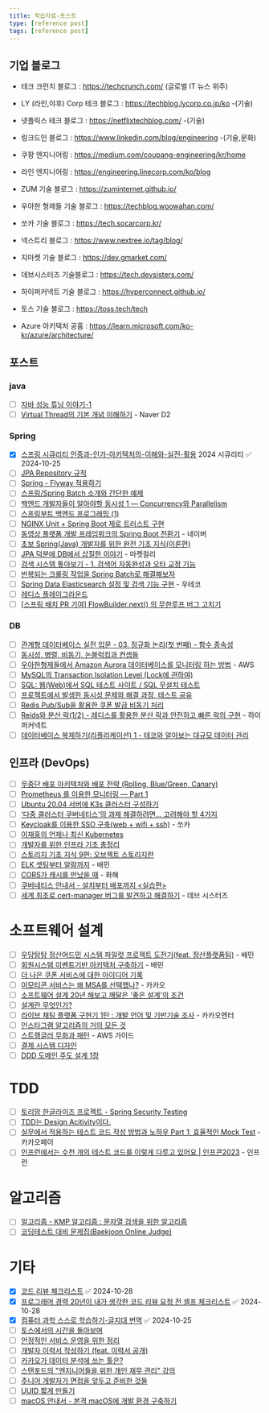 ```yaml
---
title: 학습자료-포스트
type: [reference post]
tags: [reference post]
---
```


## 기업 블로그

- 테크 크런치 블로그 : https://techcrunch.com/  (글로벌 IT 뉴스 위주)
- LY (라인,야후) Corp 테크 블로그 : https://techblog.lycorp.co.jp/ko -(기술)
- 넷플릭스 테크 블로그 : https://netflixtechblog.com/  -(기술)
- 링크드인 블로그 : https://www.linkedin.com/blog/engineering -(기술,문화)

- 쿠팡 엔지니어링 : https://medium.com/coupang-engineering/kr/home
- 라인 엔지니어링 : https://engineering.linecorp.com/ko/blog
- ZUM 기술 블로그 : https://zuminternet.github.io/
- 우아한 형제들 기술 블로그 : https://techblog.woowahan.com/
- 쏘카 기술 블로그 : https://tech.socarcorp.kr/
- 넥스트리 블로그 : https://www.nextree.io/tag/blog/
- 지마켓 기술 블로그 : https://dev.gmarket.com/
- 데브시스터즈 기술블로그 : https://tech.devsisters.com/
- 하이퍼커넥트 기술 블로그 : https://hyperconnect.github.io/
- 토스 기술 블로그 : https://toss.tech/tech
- Azure 아키텍처 공홈 : https://learn.microsoft.com/ko-kr/azure/architecture/


## 포스트
### java
- [ ] [자바 성능 튜닝 이야기-1](https://sungjk.github.io/2019/03/28/java-performance-tuning-1.html)
- [ ] [Virtual Thread의 기본 개념 이해하기](https://d2.naver.com/helloworld/1203723) - Naver D2
### Spring
- [x] [스프링 시큐리티 인증과-인가-아키텍처의-이해와-실전-활용](https://www.igloo.co.kr/security-information/spring-security-part1-%EC%9D%B8%EC%A6%9D%EA%B3%BC-%EC%9D%B8%EA%B0%80-%EC%95%84%ED%82%A4%ED%85%8D%EC%B2%98%EC%9D%98-%EC%9D%B4%ED%95%B4%EC%99%80-%EC%8B%A4%EC%A0%84-%ED%99%9C%EC%9A%A9/) 2024 시큐리티 ✅ 2024-10-25
- [ ] [JPA Repository 규칙](https://incheol-jung.gitbook.io/docs/q-and-a/spring/jpa-repository)
- [ ] [Spring - Flyway 적용하기](https://backtony.github.io/spring/2021-10-22-spring-db-1/)
- [ ] [스프링/Spring Batch 소개와 간단한 예제](https://deeplify.dev/back-end/spring/batch-tutorial)
- [ ] [백엔드 개발자들이 알아야할 동시성 1 — Concurrency와 Parallelism](https://choi-geonu.medium.com/%EB%B0%B1%EC%97%94%EB%93%9C-%EA%B0%9C%EB%B0%9C%EC%9E%90%EB%93%A4%EC%9D%B4-%EC%95%8C%EC%95%84%EC%95%BC%ED%95%A0-%EB%8F%99%EC%8B%9C%EC%84%B1-1-concurrency%EC%99%80-parallelism-88c51aa2cdc5)
- [ ] [스프링부트 백엔드 프로그래밍 (1)](https://brunch.co.kr/@springboot/530)
- [ ] [NGINX Unit + Spring Boot 제로 트러스트 구현](https://nginxstore.com/blog/nginx-unit/nginx-unit-spring-boot-%EC%A0%9C%EB%A1%9C-%ED%8A%B8%EB%9F%AC%EC%8A%A4%ED%8A%B8-%EA%B5%AC%ED%98%84/)
- [ ] [동영상 플랫폼 개발 프레임워크의 Spring Boot 전환기](https://d2.naver.com/helloworld/5626759) - 네이버
- [ ] [초보 Spring(Java) 개발자를 위한 완전 기초 지식(이론편)](https://yozm.wishket.com/magazine/detail/1979/)
- [ ] [JPA 덕분에 DB에서 삽질한 이야기](http://thefarmersfront.github.io/blog/jpa-uuid-sapjil/) - 마켓컬리
- [ ] [검색 시스템 톺아보기 - 1. 검색어 자동완성과 오타 교정 기능](https://blog.lbox.kr/search-engine-1)
- [ ] [반복되는 크롤링 작업을 Spring Batch로 해결해보자](https://disquiet.io/@misisjm/makerlog/%EB%B0%98%EB%B3%B5%EB%90%98%EB%8A%94-%ED%81%AC%EB%A1%A4%EB%A7%81-%EC%9E%91%EC%97%85%EC%9D%84-spring-batch%EB%A1%9C-%ED%95%B4%EA%B2%B0%ED%95%B4%EB%B3%B4%EC%9E%90)
- [ ] [Spring Data Elasticsearch 설정 및 검색 기능 구현](https://tecoble.techcourse.co.kr/post/2021-10-19-elasticsearch/) - 우테코
- [ ] [레디스 플레이그라운드](https://github.com/RedisPlayGround)
- [ ] [[스프링 배치 PR 기여] FlowBuilder.next() 의 무한루프 버그 고치기](https://medium.com/opensource-contributors/%EC%8A%A4%ED%94%84%EB%A7%81-%EB%B0%B0%EC%B9%98-pr-%EA%B8%B0%EC%97%AC-flowbuilder-next-%EC%9D%98-%EB%AC%B4%ED%95%9C%EB%A3%A8%ED%94%84-%EB%B2%84%EA%B7%B8-%EA%B3%A0%EC%B9%98%EA%B8%B0-3cac3237f44c)
### DB
- [ ] [관계형 데이터베이스 실전 입문 - 03. 정규화 논리(첫 번째) - 함수 종속성](https://www.sunny-son.space/MySQL/RDBMstart03/)
- [ ] [동시성, 병렬, 비동기, 논블럭킹과 컨셉들](https://black7375.tistory.com/90)
- [ ] [우아한형제들에서 Amazon Aurora 데이터베이스를 모니터링 하는 방법](https://aws.amazon.com/ko/blogs/tech/how-to-monitor-rds-in-woowabrothers/) - AWS
- [ ] [MySQL의 Transaction Isolation Level (Lock에 관하여)](http://labs.brandi.co.kr//2019/06/19/hansj.html)
- [ ] [SQL: 웹(Web)에서 SQL 테스트 사이트 / SQL 무설치 테스트](https://gogoma.tistory.com/entry/SQL-%EC%9B%B9Web%EC%97%90%EC%84%9C-SQL-%ED%85%8C%EC%8A%A4%ED%8A%B8-%EC%82%AC%EC%9D%B4%ED%8A%B8-SQL-%EB%AC%B4%EC%84%A4%EC%B9%98-%ED%85%8C%EC%8A%A4%ED%8A%B8-%EC%82%AC%EC%9D%B4%ED%8A%B8)
- [ ] [프로젝트에서 발생한 동시성 문제와 해결 과정, 테스트 공유](https://www.blog.ecsimsw.com/entry/%EB%8F%99%EC%8B%9C%EC%84%B1-%ED%85%8C%EC%8A%A4%ED%8A%B8%EC%99%80-%ED%95%B4%EA%B2%B0-%EB%B0%A9%EC%95%88)
- [ ] [Redis Pub/Sub을 활용한 쿠폰 발급 비동기 처리](https://oliveyoung.tech/blog/2023-08-07/async-process-of-coupon-issuance-using-redis/)
- [ ] [Reids와 분산 락(1/2) - 레디스를 활용한 분산 락과 안전하고 빠른 락의 구현](https://hyperconnect.github.io/2019/11/15/redis-distributed-lock-1.html) - 하이퍼커넥트
- [ ] [데이터베이스 복제하기(리플리케이션) 1 - 테코와 알아보는 대규모 데이터 관리](https://tecoble.techcourse.co.kr/post/2023-11-06-zero-downtime-deployment-1/)
## 인프라 (DevOps)
- [ ] [무중단 배포 아키텍처와 배포 전략 (Rolling, Blue/Green, Canary)](https://hudi.blog/zero-downtime-deployment/)
- [ ] [Prometheus 를 이용한 모니터링 — Part 1](https://medium.com/@tkdgy0801/prometheus-%EB%A5%BC-%EC%9D%B4%EC%9A%A9%ED%95%9C-%EB%AA%A8%EB%8B%88%ED%84%B0%EB%A7%81-part-1-69de3e87d427)
- [ ] [Ubuntu 20.04 서버에 K3s 클러스터 구성하기](https://cigiko.cafe24.com/author/cigiko/)
- [ ] [‘다중 클러스터 쿠버네티스’의 과제 해결하려면... 고려해야 할 4가지](https://www.ciokorea.com/news/219639)
- [ ] [Keycloak를 이용한 SSO 구축(web + wifi + ssh)](https://tech.socarcorp.kr/security/2019/07/31/keycloak-sso.html) - 쏘카
- [ ] [이재홍의 언제나 최신 Kubernetes](https://pyrasis.com/jHLsAlwaysUpToDateKubernetes)
- [ ] [개발자를 위한 인프라 기초 총정리](https://futurecreator.github.io/2018/11/09/it-infrastructure-basics/)
- [ ] [스토리지 기초 지식 9편: 오브젝트 스토리지란](https://tech.gluesys.com/blog/2021/04/20/storage_9_intro.html)
- [ ] [ELK 셋팅부터 알람까지](https://techblog.woowahan.com/2659/) - 배민
- [ ] [CORS가 캐시를 만났을 때](https://blog.hwahae.co.kr/all/tech/10550) - 화해
- [ ] [쿠버네티스 안내서 - 설치부터 배포까지 <실습편>](https://subicura.com/k8s/)
- [ ] [세계 최초로 cert-manager 버그를 발견하고 해결하기](https://tech.devsisters.com/posts/finding-and-fixing-cert-manager-bug/) - 데브 시스터즈
# 소프트웨어 설계
- [ ] [우당탕탕 정산어드민 시스템 파일럿 프로젝트 도전기(feat. 정산플랫폼팀)](https://techblog.woowahan.com/8357/) - 배민
- [ ] [회원시스템 이벤트기반 아키텍처 구축하기](https://techblog.woowahan.com/7835/) - 배민
- [ ] [더 나은 쿠폰 서비스에 대한 아이디어 기록](https://johngrib.github.io/wiki/article/coupon-service-and-code-data/)
- [ ] [이모티콘 서비스는 왜 MSA를 선택했나?](https://tech.kakao.com/2021/09/14/msa/) - 카카오
- [ ] [소프트웨어 설계 20년 해보고 깨달은 '좋은 설계'의 조건](https://yozm.wishket.com/magazine/detail/1884/)
- [ ] [설계란 무엇인가?](https://www.popit.kr/%EC%84%A4%EA%B3%84%EB%9E%80-%EB%AC%B4%EC%97%87%EC%9D%B8%EA%B0%80/)
- [ ] [라이브 채팅 플랫폼 구현기 1탄 : 개발 언어 및 기반기술 조사](https://kakaoentertainment-tech.tistory.com/109) - 카카오엔터
- [ ] [인스타그램 알고리즘의 거의 모든 것](https://brunch.co.kr/@mobiinside/1413)
- [ ] [스트랭글러 무화과 패턴](https://docs.aws.amazon.com/ko_kr/prescriptive-guidance/latest/modernization-decomposing-monoliths/strangler-fig.html) - AWS 가이드
- [ ] [결제 시스템 디자인](https://hides.kr/1141)
- [ ] [DDD 도메인 주도 설계 1장](https://minkukjo.github.io/dev/2020/11/01/DDD-01/)
# TDD
- [ ] [토리맘 한글라이즈 프로젝트 - Spring Security Testing](https://godekdls.github.io/Spring%20Security/testing/)
- [ ] [TDD는 Design Acitivity이다.](https://perfectacle.github.io/2022/06/06/tdd-is-design-activity/)
- [ ] [실무에서 적용하는 테스트 코드 작성 방법과 노하우 Part 1: 효율적인 Mock Test](https://tech.kakaopay.com/post/mock-test-code/) - 카카오페이
- [ ] [인프런에서는 수천 개의 테스트 코드를 이렇게 다루고 있어요 | 인프콘2023](https://youtu.be/SngFwF_yRuo?si=tBFErRk3pYYZgcGQ) - 인프런
# 알고리즘
- [ ] [알고리즘 - KMP 알고리즘 : 문자열 검색을 위한 알고리즘](https://chanhuiseok.github.io/posts/algo-14/)
- [ ] [코딩테스트 대비 문제집(Baekjoon Online Judge)](https://github.com/tony9402/baekjoon)
# 기타
- [x] [코드 리뷰 체크리스트](https://clickup.com/ko/blog/221480/code-review-checklist) ✅ 2024-10-28
- [x] [프로그래머 경력 20년이 내가 생각한 코드 리뷰 요청 전 셀프 체크리스트](https://jacking75.github.io/programming_0110/) ✅ 2024-10-28
- [x] [컴퓨터 과학 스스로 학습하기-글지대 번역](https://teachyourselfcs.com/) ✅ 2024-10-25
- [ ] [토스에서의 시간을 돌아보며](https://evan-moon.github.io/2022/05/07/toss-retrospective/)
- [ ] [안정적인 서비스 운영을 위한 정리](https://bscnote.tistory.com/102)
- [ ] [개발자 이력서 작성하기 (feat. 이력서 공개)](https://wonny.space/writing/work/engineer-resume)
- [ ] [카카오가 데이터 분석에 쓰는 툴은?](https://byline.network/2022/12/1209_01/)
- [ ] [스탠포드의 "엔지니어들을 위한 개인 재무 관리" 강의](https://news.hada.io/topic?id=9431)
- [ ] [주니어 개발자가 면접을 앞두고 준비한 것들](https://yozm.wishket.com/magazine/detail/2058/)
- [ ] [UUID 짧게 만들기](https://www.cochori.com/uuid-%EC%A7%A7%EA%B2%8C-%EB%A7%8C%EB%93%A4%EA%B8%B0/)
- [ ] [macOS 안내서 - 본격 macOS에 개발 환경 구축하기](https://subicura.com/mac/)
